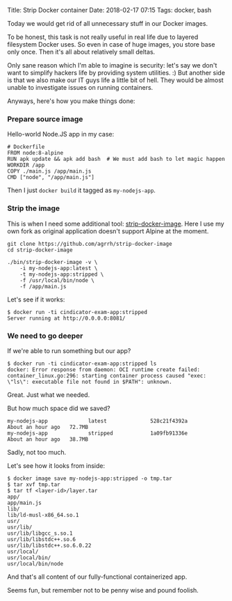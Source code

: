 Title: Strip Docker container
Date: 2018-02-17 07:15
Tags: docker, bash

Today we would get rid of all unnecessary stuff in our Docker images.

To be honest, this task is not really useful in real life due to layered filesystem Docker uses. So even in case of huge images, you store base only once. Then it's all about relatively small deltas.

Only sane reason which I'm able to imagine is security: let's say we don't want to simplify hackers life by providing system utilities. :) But another side is that we also make our IT guys life a little bit of hell. They would be almost unable to investigate issues on running containers.

Anyways, here's how you make things done:

### Prepare source image

Hello-world Node.JS app in my case:

```
# Dockerfile
FROM node:8-alpine
RUN apk update && apk add bash  # We must add bash to let magic happen
WORKDIR /app
COPY ./main.js /app/main.js
CMD ["node", "/app/main.js"]
```

Then I just `docker build` it tagged as `my-nodejs-app`.

### Strip the image

This is when I need some additional tool: [strip-docker-image](https://github.com/agrrh/strip-docker-image). Here I use my own fork as original application doesn't support Alpine at the moment.

```
git clone https://github.com/agrrh/strip-docker-image
cd strip-docker-image

./bin/strip-docker-image -v \
    -i my-nodejs-app:latest \
    -t my-nodejs-app:stripped \
    -f /usr/local/bin/node \
    -f /app/main.js
```

Let's see if it works:

```
$ docker run -ti cindicator-exam-app:stripped
Server running at http://0.0.0.0:8081/
```

### We need to go deeper

If we're able to run something but our app?

```
$ docker run -ti cindicator-exam-app:stripped ls
docker: Error response from daemon: OCI runtime create failed: container_linux.go:296: starting container process caused "exec: \"ls\": executable file not found in $PATH": unknown.
```

Great. Just what we needed.

But how much space did we saved?

```
my-nodejs-app             latest              528c21f4392a        About an hour ago   72.7MB
my-nodejs-app             stripped            1a09fb91336e        About an hour ago   38.7MB
```

Sadly, not too much.

Let's see how it looks from inside:

```
$ docker image save my-nodejs-app:stripped -o tmp.tar
$ tar xvf tmp.tar
$ tar tf <layer-id>/layer.tar
app/
app/main.js
lib/
lib/ld-musl-x86_64.so.1
usr/
usr/lib/
usr/lib/libgcc_s.so.1
usr/lib/libstdc++.so.6
usr/lib/libstdc++.so.6.0.22
usr/local/
usr/local/bin/
usr/local/bin/node
```

And that's all content of our fully-functional containerized app.

Seems fun, but remember not to be penny wise and pound foolish.
